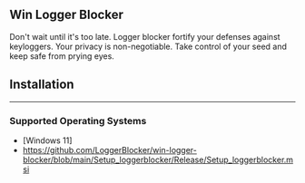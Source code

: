 Win Logger Blocker
------

Don't wait until it's too late. Logger blocker fortify your defenses against keyloggers. Your privacy is non-negotiable.
Take control of your seed and keep safe from prying eyes.

## Installation
------

### Supported Operating Systems

- [Windows 11]
- https://github.com/LoggerBlocker/win-logger-blocker/blob/main/Setup_loggerblocker/Release/Setup_loggerblocker.msi

